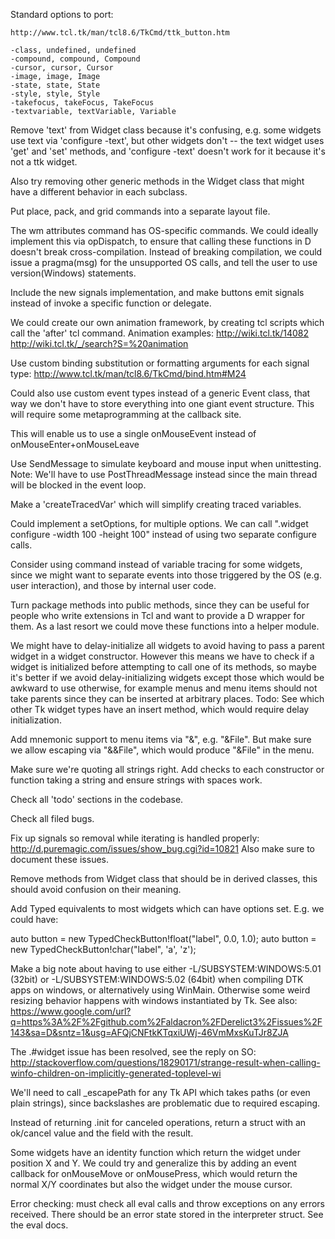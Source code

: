 Standard options to port:

    http://www.tcl.tk/man/tcl8.6/TkCmd/ttk_button.htm

    -class, undefined, undefined
    -compound, compound, Compound
    -cursor, cursor, Cursor
    -image, image, Image
    -state, state, State
    -style, style, Style
    -takefocus, takeFocus, TakeFocus
    -textvariable, textVariable, Variable

Remove 'text' from Widget class because it's confusing, e.g. some widgets
use text via 'configure -text', but other widgets don't -- the text widget
uses 'get' and 'set' methods, and 'configure -text' doesn't work for it
because it's not a ttk widget.

Also try removing other generic methods in the Widget class that might have
a different behavior in each subclass.

Put place, pack, and grid commands into a separate layout file.

The wm attributes command has OS-specific commands. We could ideally implement
this via opDispatch, to ensure that calling these functions in D doesn't break
cross-compilation. Instead of breaking compilation, we could issue a pragma(msg)
for the unsupported OS calls, and tell the user to use version(Windows) statements.

Include the new signals implementation, and make buttons emit signals instead of
invoke a specific function or delegate.

We could create our own animation framework, by creating tcl scripts which call
the 'after' tcl command.
Animation examples: http://wiki.tcl.tk/14082
http://wiki.tcl.tk/_/search?S=%20animation

Use custom binding substitution or formatting arguments for each signal type:
http://www.tcl.tk/man/tcl8.6/TkCmd/bind.htm#M24

Could also use custom event types instead of a generic Event class, that way
we don't have to store everything into one giant event structure. This will
require some metaprogramming at the callback site.

This will enable us to use a single onMouseEvent instead of onMouseEnter+onMouseLeave

Use SendMessage to simulate keyboard and mouse input when unittesting.
Note: We'll have to use PostThreadMessage instead since the main thread will
be blocked in the event loop.

Make a 'createTracedVar' which will simplify creating traced variables.

Could implement a setOptions, for multiple options. We can call ".widget configure -width 100 -height 100" instead of using two separate configure calls.

Consider using command instead of variable tracing for some widgets, since we might
want to separate events into those triggered by the OS (e.g. user interaction),
and those by internal user code.

Turn package methods into public methods, since they can be useful for people who write
extensions in Tcl and want to provide a D wrapper for them. As a last resort we could
move these functions into a helper module.

We might have to delay-initialize all widgets to avoid having to pass a parent widget in a widget constructor.
However this means we have to check if a widget is initialized before attempting to call one of its methods,
so maybe it's better if we avoid delay-initializing widgets except those which would be awkward to use otherwise,
for example menus and menu items should not take parents since they can be inserted at arbitrary places.
Todo: See which other Tk widget types have an insert method, which would require delay initialization.

Add mnemonic support to menu items via "&", e.g. "&File". But make sure we allow escaping via "&&File", which would produce "&File" in the menu.

Make sure we're quoting all strings right. Add checks to each constructor or function taking a string and
ensure strings with spaces work.

Check all 'todo' sections in the codebase.

Check all filed bugs.

Fix up signals so removal while iterating is handled properly:
http://d.puremagic.com/issues/show_bug.cgi?id=10821
Also make sure to document these issues.

Remove methods from Widget class that should be in derived classes, this should avoid confusion
on their meaning.

Add Typed equivalents to most widgets which can have options set. E.g. we could have:

auto button = new TypedCheckButton!float("label", 0.0, 1.0);
auto button = new TypedCheckButton!char("label", 'a', 'z');

Make a big note about having to use either -L/SUBSYSTEM:WINDOWS:5.01 (32bit) or -L/SUBSYSTEM:WINDOWS:5.02 (64bit) when compiling DTK apps on windows, or alternatively using WinMain. Otherwise some weird resizing behavior happens with windows instantiated by Tk. See also:
https://www.google.com/url?q=https%3A%2F%2Fgithub.com%2Faldacron%2FDerelict3%2Fissues%2F143&sa=D&sntz=1&usg=AFQjCNFtkKTqxiUWj-46VmMxsKuTJr8ZJA

The .#widget issue has been resolved, see the reply on SO:
http://stackoverflow.com/questions/18290171/strange-result-when-calling-winfo-children-on-implicitly-generated-toplevel-wi

We'll need to call _escapePath for any Tk API which takes paths (or even plain strings), since backslashes are problematic due to required escaping.

Instead of returning .init for canceled operations, return a struct with an ok/cancel value
and the field with the result.

Some widgets have an identity function which return the widget under position X and Y.
We could try and generalize this by adding an event callback for onMouseMove or
onMousePress, which would return the normal X/Y coordinates but also the widget under the
mouse cursor.

Error checking: must check all eval calls and throw exceptions on any errors received.
There should be an error state stored in the interpreter struct. See the eval docs.
